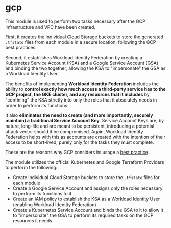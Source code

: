 # gcp

This module is used to perform two tasks necessary after the GCP infrastructure and VPC have been created. 

First, it creates the individual Cloud Storage buckets to store the generated `.tfstate` files from each module in a secure location, following the GCP best practices. 

Second, it establishes Workload Identity Federation by creating a Kubernetes Service Account (KSA) and a Google Service Account (GSA) and binding the two together, allowing the KSA to "impersonate" the GSA as a Workload Identity User.

The benefits of implementing **Workload Identity Federation** includes the ability to **control exactly how much access a third-party service has to the GCP project, the GKE cluster, and any resources that it includes** by "confining" the KSA strictly into only the roles that it absolutely needs in order to perform its functions.

It also **eliminates the need to create (and more importantly, securely maintain) a traditional Service Account Key**. Service Account Keys are, by nature, long-life and are meant to be persistent, introducing a potential attack vector should it be compromised. Again, Workload Identity Federation helps with this as accounts are created with the intention of their access to be short-lived, purely only for the tasks they must complete.

These are the reasons why GCP considers its usage a [best practice](https://cloud.google.com/iam/docs/workload-identity-federation#why).

The module utilizes the official Kubernetes and Google Terraform Providers to perform the following:
* Create individual Cloud Storage buckets to store the `.tfstate` files for each module
* Create a Google Service Account and assigns only the roles necessary to perform its functions to it
* Create an IAM policy to establish the KSA as a Workload Identity User (enabling Workload Identity Federation)
* Create a Kubernetes Service Account and binds the GSA to it to allow it to "impersonate" the GSA to perform its required tasks on the GCP resources it needs
